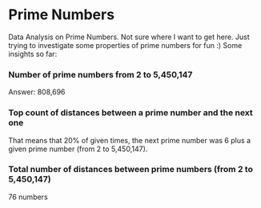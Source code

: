 # Prime Numbers
Data Analysis on Prime Numbers. Not sure where I want to get here. Just trying to investigate some properties of prime numbers for fun :) Some insights so far:

### Number of prime numbers from 2 to 5,450,147
Answer: 808,696

### Top count of distances between a prime number and the next one

That means that 20% of given times, the next prime number was 6 plus a given prime number (from 2 to 5,450,147). 


### Total number of distances between prime numbers (from 2 to 5,450,147)
76 numbers
